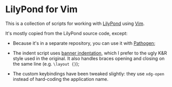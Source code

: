 LilyPond for Vim
================

This is a collection of scripts for working with [LilyPond][] using
[Vim][].

It's mostly copied from the LilyPond source code, except:

* Because it's in a separate repository, you can use it with
  [Pathogen][];

* The indent script uses [banner indentation][], which I prefer to the
  ugly K&R style used in the original. It also handles braces opening
  and closing on the same line (e.g. `\layout {}`);

* The custom keybindings have been tweaked slightly: they use `xdg-open`
  instead of hard-coding the application name.

[LilyPond]: http://lilypond.org/
[Vim]: http://www.vim.org/
[Pathogen]: https://github.com/tpope/vim-pathogen
[banner indentation]: https://en.wikipedia.org/wiki/Indent_style#Banner_style

